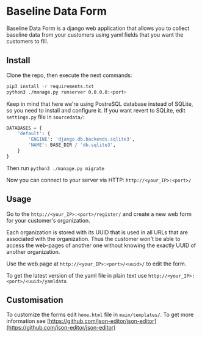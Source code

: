 # Baseline Data Form

Baseline Data Form is a django web application that allows you to collect baseline data from your customers using yaml fields that you want the customers to fill.

## Install

Clone the repo, then execute the next commands:

```bash
pip3 install -r requirements.txt
python3 ./manage.py runserver 0.0.0.0:<port>
```

Keep in mind that here we're using PostreSQL database instead of SQLite, so you need to install and configure it.
If you want revert to SQLite, edit `settings.py` file in `sourcedata/`:

```python
DATABASES = {
    'default': {
        'ENGINE': 'django.db.backends.sqlite3',
        'NAME': BASE_DIR / 'db.sqlite3',
    }
}
```

Then run `python3 ./manage.py migrate`

Now you can connect to your server via HTTP: `http://<your_IP>:<port>/`

## Usage

Go to the `http://<your_IP>:<port>/register/` and create a new web form for your customer's organization.

Each organization is stored with its UUID that is used in all URLs that are associated with the organization. Thus the customer won't be able to access the web-pages of another one without knowing the exactly UUID of another organization.

Use the web page at `http://<your_IP>:<port>/<uuid>/` to edit the form.

To get the latest version of the yaml file in plain text use `http://<your_IP>:<port>/<uuid>/yamldata`

## Customisation

To customize the forms edit `home.html` file in `main/templates/`. To get more information see [https://github.com/json-editor/json-editor](https://github.com/json-editor/json-editor)
